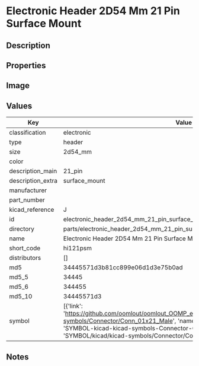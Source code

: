 # Electronic Header 2D54 Mm 21 Pin Surface Mount

## Description

## Properties


## Image


## Values

| Key | Value |
| --- | --- |
| classification | electronic |
| type | header |
| size | 2d54_mm |
| color |  |
| description_main | 21_pin |
| description_extra | surface_mount |
| manufacturer |  |
| part_number |  |
| kicad_reference | J |
| id | electronic_header_2d54_mm_21_pin_surface_mount |
| directory | parts/electronic_header_2d54_mm_21_pin_surface_mount |
| name | Electronic Header 2D54 Mm 21 Pin Surface Mount |
| short_code | hi121psm |
| distributors | [] |
| md5 | 34445571d3b81cc899e06d1d3e75b0ad |
| md5_5 | 34445 |
| md5_6 | 344455 |
| md5_10 | 34445571d3 |
| symbol | [{'link': 'https://github.com/oomlout/oomlout_OOMP_eda_V2/tree/main/SYMBOL/kicad/kicad-symbols/Connector/Conn_01x21_Male', 'name': 'Connector : Conn_01x21_Male', 'id': 'SYMBOL-kicad-kicad-symbols-Connector-Conn_01x21_Male', 'directory': 'SYMBOL/kicad/kicad-symbols/Connector/Conn_01x21_Male/'}] |

## Notes

